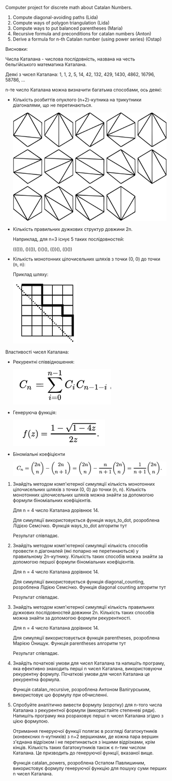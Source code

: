 Computer project for discrete math about Catalan Numbers.
1) Compute diagonal-avoiding paths (Lida)
2) Compute ways of polygon triangulation (Lida)
3) Compute ways to put balanced parentheses (Maria)
4) Recursive formula and preconditions for catalan numbers (Anton)
5) Derive a formula for n-th Catalan number (using power series) (Ostap)

Висновки:

Числа Каталана - числова послідовність, названа на честь бельгійського математика Каталана. 

Деякі з чисел Каталана: 1, 1, 2, 5, 14, 42, 132, 429, 1430, 4862, 16796, 58786, ...

n-те число Каталана можна визначити багатьма способами, ось деякі:

- Кількість розбиттів опуклого (n+2)-кутника на трикутники діагоналями, що не перетинаються.

   ![Polygons](polygons.jpeg)

- Кількість правильних дужкових структур довжини 2n.

   Наприклад, для n=3 існує 5 таких послідовностей:
  
   ((())), ()(()), ()()(), (())(), (()())
   
- Кількість монотонних цілочисельних шляхів з точки (0, 0) до точки (n, n):

   Приклад шляху:

   ![Diagonals](diagonals.jpeg)

Властивості чисел Каталана:

- Рекурентні співвідношення:
  
   ![recurrent formula](cat.jpeg)

- Генеруюча функція:

   ![Generative formula](gen_formula.jpeg)

- Біноміальні коефіцієнти

   ![Way formula](way_formula.jpeg)

1. Знайдіть методом комп'ютерної симуляції кількість монотонних цілочисельних шляхів з точки (0, 0) до точки (n, n).
   Кількість монотонних цілочисельних шляхів можна знайти за допомогою формули біноміальних коефіцієнтів.
   
   Для n = 4 число Каталана дорівнює 14.
   
   Для симуляції використовується функція ways_to_dot, розроблена Лідією Семсічко.
   Функція ways_to_dot алгоритм тут

   Результат співпадає. 
   
2. Знайдіть методом комп'ютерної симуляції кількість способів провести n діагоналей (які попарно не перетинаються) у правильному 2n-кутнику.
   Кількість таких способів можна знайти за допомогою першої формули біноміальних коефіцієнтів.

   Для n = 4 число Каталана дорівнює 14.
   
   Для симуляції використовується функція diagonal_counting, розроблена Лідією Семсічко.
   Функція diagonal counting алгоритм тут

   Результат співпадає.
   
3. Знайдіть методом комп'ютерної симуляції кількість правильних дужкових послідовностей довжини 2n.
   Кількість таких способів можна знайти за допомогою формули рекурентності.

   Для n = 4 число Каталана дорівнює 14.

   Для симуляції використовується функція parentheses, розроблена Марією Онищук.
   Функція parentheses алгоритм тут

   Результат співпадає.
   
4. Знайдіть початкові умови для чисел Каталана та напишіть програму, яка ефективно знаходить перші n чисел Каталана, використовуючи рекурентну формулу.
   Початкові умови для чисел Каталана це рекурентна формула.

   Функція catalan_recursive, розроблена Антоном Валігурським, використовує цю формулу при обчисленні.
   
5. Спробуйте аналітично вивести формулу (коротку) для n-того числа Каталана з рекурентної формули (використайте степеневі ряди). Напишіть програму яка розраховує перші n чисел Каталана згідно з цією формулою.
   
   Отримання генеруючої функції полягає в розгляді багатокутників (конвексних n-кутників) з n+2 вершинами, де кожна пара вершин з'єднана відрізком і не перетинається з іншими відрізками, крім кінців. Кількість таких багатокутників також є n-тим числом Каталана. Це призводить до генеруючої функції, вказаної вище.

   Функція catalan_powers, розроблена Остапом Павлишиним, використовує формулу генеруючої функцію для пошуку суми перших n чисел Каталана.
